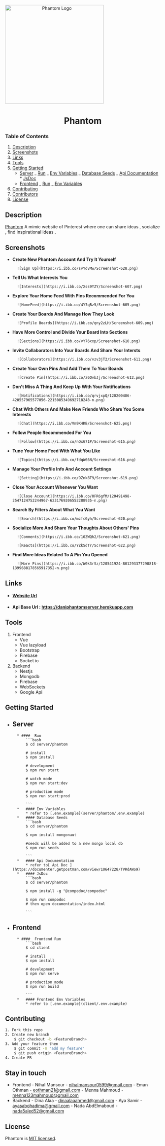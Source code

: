 <p  align="center">

<a align="center" href="https://daniphantom.herokuapp.com/"  target="blank"><img  src="https://i.pinimg.com/originals/13/a7/f2/13a7f2e36e658749fd97b9078ad1e22f.png"  width="320" align="center" alt="Phantom Logo"  /></a>

<h1 align="center">Phantom</h1>
</p>

### Table of Contents

1. [Description](#Description)
2. [Screenshots](#Screenshots)
3. [Links](#Links)
4. [Tools](#Tools)
5. [Getting Started](#Getting-Started)
   - [Server](#Server)
     _ [Run](#Run)
     _ [Env Variables](#Env-Variables)
     _ [Database Seeds](#Database-Seeds)
     _ [Api Documentation](#Api-Documentation) \* [JsDoc](#JsDoc)
   - [Frontend](#Frontend)
     _ [Run](#Frontend-Run)
     _ [Env Variables](#Frontend-Env-Variables)
6. [Contributing](#Contributing)
7. [Contributors](#Stay-in-touch)
8. [License](#Lisence)

## Description

[Phantom](https://daniphantom.herokuapp.com/) A mimic website of Pinterest where one can share ideas , socialize , find inspirational ideas .

## Screenshots

- **Create New Phantom Account And Try It Yourself**

      	![Sign Up](https://i.ibb.co/svYdvMw/Screenshot-628.png)

- **Tell Us What Interests You**

      	![Interests](https://i.ibb.co/Xss9YZY/Screenshot-607.png)

- **Explore Your Home Feed With Pins Recommended For You**

      	![HomeFeed](https://i.ibb.co/4Y7qBz5/Screenshot-605.png)

- **Create Your Boards And Manage How They Look**

      	![Profile Boards](https://i.ibb.co/qny2zLH/Screenshot-609.png)

- **Have More Control and Divide Your Board Into Sections**

      	![Sections](https://i.ibb.co/vY76xxp/Screenshot-610.png)

- **Invite Collaborators Into Your Boards And Share Your Intersts**

      	![Collaborators](https://i.ibb.co/vzv3jT2/Screenshot-611.png)

- **Create Your Own Pins And Add Them To Your Boards**

      	![Create Pin](https://i.ibb.co/z6QvbJj/Screenshot-612.png)

- **Don't Miss A Thing And Keep Up With Your Notifications**

      	![Notifications](https://i.ibb.co/qrvjxpQ/120200486-420557965577056-2215085349692718248-n.png)

- **Chat With Others And Make New Friends Who Share You Some Interests**

      	![Chat](https://i.ibb.co/Vm9K4KB/Screenshot-625.png)

- **Follow People Recommended For You**

      	![Follow](https://i.ibb.co/nQxG71P/Screenshot-615.png)

- **Tune Your Home Feed With What You Like**

      	![Topics](https://i.ibb.co/fdqW66N/Screenshot-616.png)

- **Manage Your Profile Info And Account Settings**

      	![Setting](https://i.ibb.co/9Znk8T9/Screenshot-619.png)

- **Close Your Account Whenever You Want**

      	![Close Account](https://i.ibb.co/0FR6gfM/120491498-2547124752244967-6231769206552288935-n.png)

- **Search By Filters About What You Want**

      	![Search](https://i.ibb.co/mzfcGyh/Screenshot-620.png)

- **Socialize More And Share Your Thoughts About Others' Pins**

      	![Comments](https://i.ibb.co/10ZWQh2/Screenshot-621.png)

      	![Reacts](https://i.ibb.co/YZkSdTr/Screenshot-622.png)

- **Find More Ideas Related To A Pin You Opened**

      	![More Pins](https://i.ibb.co/W0k3rSz/120541924-801293377290818-1399688178565917352-n.png)

## Links

- #### [Website Url](https://daniphantom.herokuapp.com)
- #### Api Base Url : https://daniphantomserver.herokuapp.com

## Tools

1. Frontend
   - Vue
   - Vue lazyload
   - Bootstrap
   - Firebase
   - Socket io
1. Backend
   - Nestjs
   - Mongodb
   - Firebase
   - WebSockets
   - Google Api

## Getting Started

- ## Server

      	* ####  Run
      		```bash
      		$ cd server/phantom

      		# install
      		$ npm install

      		# development
      		$ npm run start

      		# watch mode
      		$ npm run start:dev

      		# production mode
      		$ npm run start:prod

      		```
      	*	#### Env Variables
      		* refer to [.env.example](server/phantom/.env.example)
      	*	#### Database Seeds
      		```bash
      		$ cd server/phantom

      		$ npm install mongonaut

      		#seeds will be added to a new mongo local db
      		$ npm run seeds

      		```
      	*	#### Api Documentation
      		* refer to[ Api Doc ](https://documenter.getpostman.com/view/10647228/TVRdAWo9)
      	*	#### JsDoc
      		```bash
      		$ cd server/phantom

      		$ npm install -g "@compodoc/compodoc"

      		$ npm run compodoc
      		# then open documentation/index.html

      		```

- ## Frontend

      	* ####  Frontend Run
      		```bash
      		$ cd client

      		# install
      		$ npm install

      		# development
      		$ npm run serve

      		# production mode
      		$ npm run build

      		```
      	*	#### Frontend Env Variables
      		* refer to [.env.example](client/.env.example)

## Contributing

```bash
1. Fork this repo
2. Create new branch
	$ git checkout -b <FeatureBranch>
3. Add your feature then
	$ git commit -m "add my feature"
	$ git push origin <FeatureBranch>
4. Create PR
```

## Stay in touch

- Frontend - Nihal Mansour - nihalmansour0599@gmail.com - Eman Othman - eothman21@gmail.com - Menna Mahmoud - menna123mahmoud@gmail.com
- Backend - Dina Alaa - dinaalaaahmed@gmail.com - Aya Samir - ayasabohadima@gmail.com - Nada AbdElmaboud - nada5aled52@gmail.com

## License

Phantom is [MIT licensed](LICENSE).
